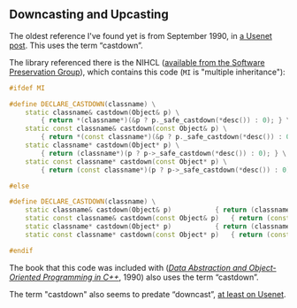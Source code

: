 ## Downcasting and Upcasting

The oldest reference I've found yet is from September 1990, in [a Usenet post](http://groups.google.com/group/gnu.g++.bug/msg/0f9930a029cf2657?dmode=source). This uses the term “castdown”.

The library referenced there is the NIHCL ([available from the Software Preservation Group](http://www.softwarepreservation.org/projects/c_plus_plus/library/index.html#NIHCL)), which contains this code (`MI` is "multiple inheritance"):

```c++
#ifdef MI

#define DECLARE_CASTDOWN(classname) \
    static classname& castdown(Object& p) \
        { return *(classname*)(&p ? p._safe_castdown(*desc()) : 0); } \
    static const classname& castdown(const Object& p) \
        { return *(const classname*)(&p ? p._safe_castdown(*desc()) : 0); } \
    static classname* castdown(Object* p) \
        { return (classname*)(p ? p->_safe_castdown(*desc()) : 0); } \
    static const classname* castdown(const Object* p) \
        { return (const classname*)(p ? p->_safe_castdown(*desc()) : 0); } \

#else

#define DECLARE_CASTDOWN(classname) \
    static classname& castdown(Object& p)           { return (classname&)p; } \
    static const classname& castdown(const Object& p)   { return (const classname&)p; } \
    static classname* castdown(Object* p)           { return (classname*)p; } \
    static const classname* castdown(const Object* p)   { return (const classname*)p; } \

#endif
```

The book that this code was included with (*[Data Abstraction and Object-Oriented Programming in C++](http://books.google.co.nz/books?ei=S_kUT-rVEpCKmQXHrYXBAw&id=H5sZAQAAIAAJ&dq=%22Data+abstraction+and+object-oriented+programming+in+C%2B%2B%22+cast+down&q=%22castdown%22#search_anchor)*, 1990) also uses the term “castdown”.

The term "castdown" also seems to predate “downcast”, [at least on Usenet](http://groups.google.com/groups/search?safe=off&q=%22castdown%22&btnG=Search&as_mind=1&as_minm=1&as_miny=1981&as_maxd=31&as_maxm=12&as_maxy=1990&as_drrb=b&sitesearch=).
